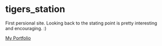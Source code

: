 tigers_station
==============

First persional site. 
Looking back to the stating point is pretty interesting and encouraging. :)

[My Portfolio](http://tiger-ll.github.io/tigers_station/index.html "Tiger's Portfolio")

